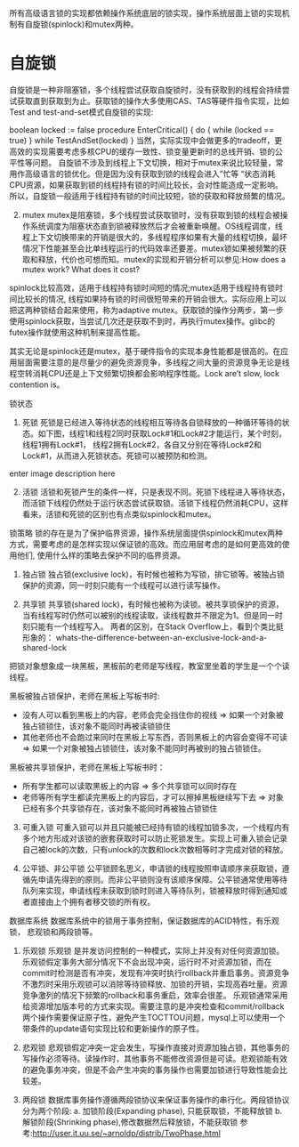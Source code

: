 所有高级语言锁的实现都依赖操作系统底层的锁实现，操作系统层面上锁的实现机制有自旋锁(spinlock)和mutex两种。

# 自旋锁
自旋锁是一种非阻塞锁，多个线程尝试获取自旋锁时，没有获取到的线程会持续尝试获取直到获取到为止。获取锁的操作大多使用CAS、TAS等硬件指令实现，比如Test and test-and-set模式自旋锁的实现:

boolean locked := false
procedure EnterCritical() {
  do {
    while (locked == true)
  } while TestAndSet(locked)
}
当然，实际实现中会做更多的tradeoff，更高效的实现需要考虑多核CPU的缓存一致性、锁变量更新时的总线开销、锁的公平性等问题。 自旋锁不涉及到线程上下文切换，相对于mutex来说比较轻量，常用作高级语言的锁优化。但是因为没有获取到锁的线程会进入”忙等 “状态消耗CPU资源，如果获取到锁的线程持有锁的时间比较长，会对性能造成一定影响。所以，自旋锁一般适用于线程持有锁的时间比较短，锁的获取和释放频繁的情况。

2. mutex
mutex是阻塞锁，多个线程尝试获取锁时，没有获取到锁的线程会被操作系统调度为阻塞状态直到锁被释放然后才会被重新唤醒。OS线程调度，线程上下文切换带来的开销是很大的，多线程程序如果有大量的线程切换，最坏情况下性能甚至会比单线程运行的代码效率还要差。mutex锁如果被频繁的获取和释放，代价也可想而知。mutex的实现和开销分析可以参见:How does a mutex work? What does it cost?

spinlock比较高效，适用于线程持有锁时间短的情况;mutex适用于线程持有锁时间比较长的情况, 线程如果持有锁的时间很短带来的开销会很大。实际应用上可以把这两种锁结合起来使用，称为adaptive mutex。获取锁的操作分两步，第一步使用spinlock获取，当尝试几次还是获取不到时，再执行mutex操作。glibc的futex操作就使用这种机制来提高性能。

其实无论是spinlock还是mutex，基于硬件指令的实现本身性能都是很高的。在应用层面需要注意的是尽量少的避免资源竞争，多线程之间大量的资源竞争无论是线程空转消耗CPU还是上下文频繁切换都会影响程序性能。Lock are’t slow, lock contention is。

锁状态
1. 死锁
死锁是已经进入等待状态的线程相互等待各自锁释放的一种循环等待的状态。如下图，线程1和线程2同时获取Lock#1和Lock#2才能运行，某个时刻，线程1拥有Lock#1， 线程2拥有Lock#2，各自又分别在等待Lock#2和Lock#1，从而进入死锁状态。死锁可以被预防和检测。

enter image description here

2. 活锁
活锁和死锁产生的条件一样，只是表现不同。死锁下线程进入等待状态，而活锁下线程仍然处于运行状态尝试获取锁。活锁下线程仍然消耗CPU，这样看来，活锁和死锁的区别也有点类似spinlock和mutex。

锁策略
锁的存在是为了保护临界资源，操作系统层面提供spinlock和mutex两种方式，需要考虑的是怎样实现以保证锁的高效。而应用层考虑的是如何更高效的使用他们, 使用什么样的策略去保护不同的临界资源。

1. 独占锁
独占锁(exclusive lock)，有时候也被称为写锁，排它锁等。被独占锁保护的资源，同一时刻只能有一个线程可以进行读写操作。

2. 共享锁
共享锁(shared lock)，有时候也被称为读锁。被共享锁保护的资源，当有线程写时仍然可以被别的线程读取，读线程数并不限定为1。但是同一时刻只能有一个线程写入。 两者的区别，在Stack Overflow上，看到个类比挺形象的： whats-the-difference-between-an-exclusive-lock-and-a-shared-lock

把锁对象想象成一块黑板，黑板前的老师是写线程，教室里坐着的学生是一个个读线程。

黑板被独占锁保护，老师在黑板上写板书时:

* 没有人可以看到黑板上的内容，老师会完全挡住你的视线  ⇒  如果一个对象被独占锁锁住，该对象不能同时再被读锁锁住
* 其他老师也不会跑过来同时在黑板上写东西，否则黑板上的内容会变得不可读 ⇒ 如果一个对象被独占锁锁住，该对象不能同时再被别的独占锁锁住。

黑板被共享锁保护，老师在黑板上写板书时：

* 所有学生都可以读取黑板上的内容 ⇒ 多个共享锁可以同时存在
* 老师等所有学生都读完黑板上的内容后，才可以擦掉黑板继续写下去 ⇒ 对象已经有多个共享锁存在，该对象不能同时再被独占锁锁住
3. 可重入锁
可重入锁可以并且只能被已经持有锁的线程加锁多次，一个线程内有多个地方形成对该锁的嵌套获取时可以防止死锁发生。实现上可重入锁会记录自己被lock的次数，只有unlock的次数和lock次数相等时才完成对锁的释放。

4. 公平锁、非公平锁
公平锁顾名思义，申请锁的线程按照申请顺序来获取锁，遵循先申请先得到的原则。而非公平锁则没有该顺序保障。公平锁通常使用等待队列来实现，申请线程未获取到锁时则进入等待队列，锁被释放时得到通知或者直接由上个拥有者移交锁的所有权。

数据库系统
数据库系统中的锁用于事务控制，保证数据库的ACID特性，有乐观锁， 悲观锁和两段锁等。

1. 乐观锁
乐观锁 是并发访问控制的一种模式，实际上并没有对任何资源加锁。乐观锁假定事务大部分情况下不会出现冲突，运行时不对资源加锁，而在commit时检测是否有冲突，发现有冲突时执行rollback并重启事务。资源竞争不激烈时采用乐观锁可以消除等待锁释放、加锁的开销，实现高吞吐量。资源竞争激列的情况下频繁的rollback和事务重启，效率会很差。 乐观锁通常采用给资源增加版本号的方式来实现。需要注意的是冲突检查和commit/rollback两个操作需要保证原子性，避免产生TOCTTOU问题，mysql上可以使用一个带条件的update语句实现比较和更新操作的原子性。

2. 悲观锁
悲观锁假定冲突一定会发生，写操作直接对资源加独占锁，其他事务的写操作必须等待。读操作时，其他事务不能修改资源但是可读。悲观锁能有效的避免事务冲突，但是不会产生冲突的事务操作也需要加锁进行导致性能会比较差。

3. 两段锁
数据库事务操作遵循两段锁协议来保证事务操作的串行化。两段锁协议分为两个阶段: a. 加锁阶段(Expanding phase), 只能获取锁，不能释放锁 b. 解锁阶段(Shrinking phase),修改数据然后释放锁，不能获取锁 参考:http://user.it.uu.se/~arnoldp/distrib/TwoPhase.html

